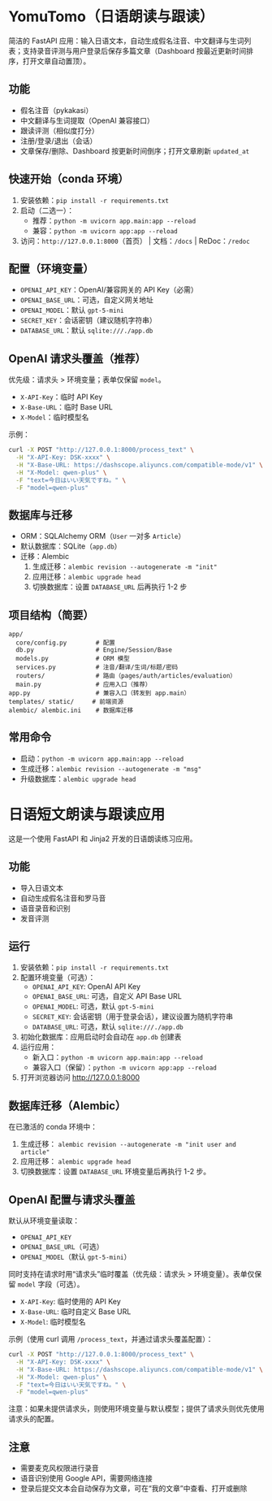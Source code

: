 # YomuTomo（日语朗读与跟读）

简洁的 FastAPI 应用：输入日语文本，自动生成假名注音、中文翻译与生词列表；支持录音评测与用户登录后保存多篇文章（Dashboard 按最近更新时间排序，打开文章自动置顶）。

## 功能

- 假名注音（pykakasi）
- 中文翻译与生词提取（OpenAI 兼容接口）
- 跟读评测（相似度打分）
- 注册/登录/退出（会话）
- 文章保存/删除、Dashboard 按更新时间倒序；打开文章刷新 `updated_at`

## 快速开始（conda 环境）

1. 安装依赖：`pip install -r requirements.txt`
2. 启动（二选一）：
   - 推荐：`python -m uvicorn app.main:app --reload`
   - 兼容：`python -m uvicorn app:app --reload`
3. 访问：`http://127.0.0.1:8000`（首页） | 文档：`/docs` | ReDoc：`/redoc`

## 配置（环境变量）

- `OPENAI_API_KEY`：OpenAI/兼容网关的 API Key（必需）
- `OPENAI_BASE_URL`：可选，自定义网关地址
- `OPENAI_MODEL`：默认 `gpt-5-mini`
- `SECRET_KEY`：会话密钥（建议随机字符串）
- `DATABASE_URL`：默认 `sqlite:///./app.db`

## OpenAI 请求头覆盖（推荐）

优先级：请求头 > 环境变量；表单仅保留 `model`。

- `X-API-Key`：临时 API Key
- `X-Base-URL`：临时 Base URL
- `X-Model`：临时模型名

示例：

```bash
curl -X POST "http://127.0.0.1:8000/process_text" \
  -H "X-API-Key: DSK-xxxx" \
  -H "X-Base-URL: https://dashscope.aliyuncs.com/compatible-mode/v1" \
  -H "X-Model: qwen-plus" \
  -F "text=今日はいい天気ですね。" \
  -F "model=qwen-plus"
```

## 数据库与迁移

- ORM：SQLAlchemy ORM（`User` 一对多 `Article`）
- 默认数据库：SQLite（`app.db`）
- 迁移：Alembic
  1. 生成迁移：`alembic revision --autogenerate -m "init"`
  2. 应用迁移：`alembic upgrade head`
  3. 切换数据库：设置 `DATABASE_URL` 后再执行 1-2 步

## 项目结构（简要）

```
app/
  core/config.py        # 配置
  db.py                 # Engine/Session/Base
  models.py             # ORM 模型
  services.py           # 注音/翻译/生词/标题/密码
  routers/              # 路由（pages/auth/articles/evaluation）
  main.py               # 应用入口（推荐）
app.py                  # 兼容入口（转发到 app.main）
templates/ static/     # 前端资源
alembic/ alembic.ini    # 数据库迁移
```

## 常用命令

- 启动：`python -m uvicorn app.main:app --reload`
- 生成迁移：`alembic revision --autogenerate -m "msg"`
- 升级数据库：`alembic upgrade head`

# 日语短文朗读与跟读应用

这是一个使用 FastAPI 和 Jinja2 开发的日语朗读练习应用。

## 功能

- 导入日语文本
- 自动生成假名注音和罗马音
- 语音录音和识别
- 发音评测

## 运行

1. 安装依赖：`pip install -r requirements.txt`
2. 配置环境变量（可选）：
   - `OPENAI_API_KEY`: OpenAI API Key
   - `OPENAI_BASE_URL`: 可选，自定义 API Base URL
   - `OPENAI_MODEL`: 可选，默认 `gpt-5-mini`
   - `SECRET_KEY`: 会话密钥（用于登录会话），建议设置为随机字符串
   - `DATABASE_URL`: 可选，默认 `sqlite:///./app.db`
3. 初始化数据库：应用启动时会自动在 `app.db` 创建表
4. 运行应用：
   - 新入口：`python -m uvicorn app.main:app --reload`
   - 兼容入口（保留）：`python -m uvicorn app:app --reload`
5. 打开浏览器访问 http://127.0.0.1:8000

## 数据库迁移（Alembic）

在已激活的 conda 环境中：

1. 生成迁移：
   `alembic revision --autogenerate -m "init user and article"`
2. 应用迁移：
   `alembic upgrade head`
3. 切换数据库：设置 `DATABASE_URL` 环境变量后再执行 1-2 步。

## OpenAI 配置与请求头覆盖

默认从环境变量读取：

- `OPENAI_API_KEY`
- `OPENAI_BASE_URL`（可选）
- `OPENAI_MODEL`（默认 `gpt-5-mini`）

同时支持在请求时用“请求头”临时覆盖（优先级：请求头 > 环境变量）。表单仅保留 `model` 字段（可选）。

- `X-API-Key`: 临时使用的 API Key
- `X-Base-URL`: 临时自定义 Base URL
- `X-Model`: 临时模型名

示例（使用 curl 调用 `/process_text`，并通过请求头覆盖配置）：

```bash
curl -X POST "http://127.0.0.1:8000/process_text" \
  -H "X-API-Key: DSK-xxxx" \
  -H "X-Base-URL: https://dashscope.aliyuncs.com/compatible-mode/v1" \
  -H "X-Model: qwen-plus" \
  -F "text=今日はいい天気ですね。" \
  -F "model=qwen-plus"
```

注意：如果未提供请求头，则使用环境变量与默认模型；提供了请求头则优先使用请求头的配置。

## 注意

- 需要麦克风权限进行录音
- 语音识别使用 Google API，需要网络连接
- 登录后提交文本会自动保存为文章，可在“我的文章”中查看、打开或删除
